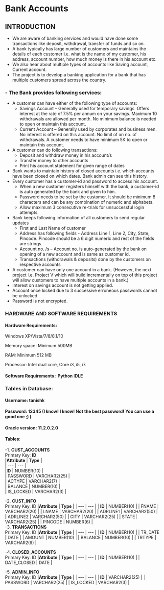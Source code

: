 # Bank Accounts

## INTRODUCTION

- We are aware of banking services and would have done some transactions like deposit, withdrawal, transfer of funds and so on.
- A bank typically has large number of customers and maintains the details of each customer i.e. what is the name of my customer, his address, account number, how much money is there in his account etc.
- We also hear about multiple types of accounts like Saving account, Current account.
- The project is to develop a banking application for a bank that has multiple customers spread across the country.
### - The Bank provides following services:
  - A customer can have either of the following type of accounts:
    - Savings Account – Generally used for temporary savings. Offers interest at the rate of 7.5% per annum on your savings. Maximum 10 withdrawals are allowed per month. No minimum balance is needed to open or maintain this account.
    - Current Account – Generally used by corporates and business men. No interest is offered on this account. No limit of on no. of withdrawals. A customer needs to have minimum 5K to open or maintain this account.
  - A customer can do following transactions:
    - Deposit and withdraw money in his account/s
    - Transfer money to other accounts
    - Print his account statement for given range of dates
  - Bank wants to maintain history of closed accounts i.e. which accounts have been closed on which dates. Bank admin can see this history.
  - Every customer has a customer-id and password to access his account.
    - When a new customer registers himself with the bank, a customer-id is auto generated by the bank and given to him.
    - Password needs to be set by the customer. It should be minimum 8 characters and can be any combination of numeric and alphabets.
    - Allow maximum 3 consecutive re-trials for unsuccessful login attempts.
  - Bank keeps following information of all customers to send regular updates
    - First and Last Name of customer
    - Address has following fields - Address Line 1, Line 2, City, State, Pincode. Pincode should be a 6 digit numeric and rest of the fields are strings.
    - Account no. /s – Account no. is auto-generated by the bank on opening of a new account and is same as customer id.
    - Transactions (withdrawals &amp; deposits) done by the customers on respective accounts
- A customer can have only one account in a bank. (However, the next project i.e. Project V which will build incrementally on top of this project will allow customers to have multiple accounts in a bank.)
- Interest on savings account is not getting applied.
- Account once locked due to 3 successive erroneous passwords cannot be unlocked.
- Password is not encrypted.

### HARDWARE AND SOFTWARE REQUIREMENTS

#### Hardware Requirements:

Windows XP/Vista/7/8/8.1/10

Memory space: Minimum 500MB

RAM: Minimum 512 MB

Processor: Intel dual core, Core i3, i5, i7.

#### Software Requirements : Python IDLE

### Tables in Database:

#### Username: tanishk

#### Password: 12345   (I know! I know! Not the best password! You can use a good one ;) )

#### Oracle version: 11.2.0.2.0

#### Tables:  
-1. **CUST\_ACCOUNTS**  
Primary Key: **ID**  
|**Attribute** | **Type** |  
| --- | --- |  
|**ID** | NUMBER(10) |  
| PASSWORD | VARCHAR2(25) |  
| ACTYPE | VARCHAR2(7) |  
| BALANCE | NUMBER(10) |  
| IS\_LOCKED | VARCHAR2(3) |  

-2. **CUST\_INFO**  
Primary Key: ID 
|**Attribute** | **Type** |
| --- | --- |
| **ID** | NUMBER(10) |
| FNAME | VARCHAR2(20) |
| LNAME | VARCHAR2(20) |
| ADRLINE1 | VARCHAR2(50) |
| ADRLINE2 | VARCHAR2(50) |
| CITY | VARCHAR2(25) |
| STATE | VARCHAR2(25) |
| PINCODE | NUMBER(6) |  
-3. **TRANSACTIONS**  
Primary Key: ID 
|**Attribute** | **Type** |
| --- | --- |
| **ID** | NUMBER(10) |
| TR\_DATE | DATE |
| AMOUNT | NUMBER(10) |
| BALANCE | NUMBER(10) |
| TRTYPE | VARCHAR2(6) |  

-4. **CLOSED\_ACCOUNTS**  
Primary Key: ID 
|**Attribute** | **Type** |
| --- | --- |
| **ID** | NUMBER(10) |
| DATE\_CLOSED | DATE |  

-5. **ADMIN\_INFO**  
Primary Key: ID 
|**Attribute** | **Type** |
| --- | --- |
| **ID** | VARCHAR2(25) |
| PASSWORD | VARCHAR2(25) |
| IS\_LOCKED | VARCHAR2(3) |
